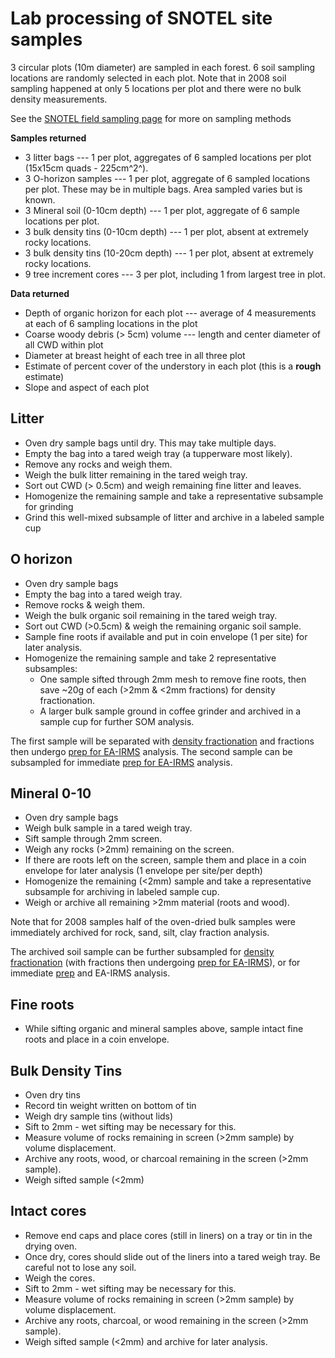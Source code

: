 # Lab processing of SNOTEL site samples

3 circular plots (10m diameter) are sampled in each forest. 6 soil
sampling locations are randomly selected in each plot. Note that in 2008
soil sampling happened at only 5 locations per plot and there were no
bulk density measurements.

See the [SNOTEL field sampling page](snotelC/snotelC_fieldprotocol.md) for
more on sampling methods

**Samples returned**

- 3 litter bags --- 1 per plot, aggregates of 6 sampled locations per plot (15x15cm quads - 225cm^2^).
- 3 O-horizon samples --- 1 per plot, aggregate of 6 sampled locations per plot. These may be in multiple bags. Area sampled varies but is known.
- 3 Mineral soil (0-10cm depth) --- 1 per plot, aggregate of 6 sample locations per plot.
- 3 bulk density tins (0-10cm depth) --- 1 per plot, absent at extremely rocky locations.
- 3 bulk density tins (10-20cm depth) --- 1 per plot, absent at extremely rocky locations.
- 9 tree increment cores --- 3 per plot, including 1 from largest tree in plot.

**Data returned**

- Depth of organic horizon for each plot --- average of 4 measurements at each of 6 sampling locations in the plot
- Coarse woody debris (> 5cm) volume --- length and center diameter of all CWD within plot
- Diameter at breast height of each tree in all three plot
- Estimate of percent cover of the understory in each plot (this is a **rough** estimate)
- Slope and aspect of each plot

## Litter

- Oven dry sample bags until dry. This may take multiple days.
- Empty the bag into a tared weigh tray (a tupperware most likely).
- Remove any rocks and weigh them.
- Weigh the bulk litter remaining in the tared weigh tray.
- Sort out CWD (> 0.5cm) and weigh remaining fine litter and leaves.
- Homogenize the remaining sample and take a representative subsample for grinding
- Grind this well-mixed subsample of litter and archive in a labeled sample cup

## O horizon

- Oven dry sample bags
- Empty the bag into a tared weigh tray.
- Remove rocks & weigh them.
- Weigh the bulk organic soil remaining in the tared weigh tray.
- Sort out CWD (>0.5cm) & weigh the remaining organic soil sample.
- Sample fine roots if available and put in coin envelope (1 per site) for later analysis.
- Homogenize the remaining sample and take 2 representative subsamples:
  - One sample sifted through 2mm mesh to remove fine roots, then save ~20g of each (>2mm & <2mm fractions) for density fractionation.
  - A larger bulk sample ground in coffee grinder and archived in a sample cup for further SOM analysis.

The first sample will be separated with [density fractionation](procedures/proc_soildensityfractionation.md) and fractions then undergo [prep for EA-IRMS](procedures/proc_ea-irms_soilprep.md) analysis. The second sample can be subsampled for immediate [prep for EA-IRMS](procedures/proc_ea-irms_soilprep.md) analysis.

## Mineral 0-10

- Oven dry sample bags
- Weigh bulk sample in a tared weigh tray.
- Sift sample through 2mm screen.
- Weigh any rocks (>2mm) remaining on the screen.
- If there are roots left on the screen, sample them and place in a coin envelope for later analysis (1 envelope per site/per depth)
- Homogenize the remaining (<2mm) sample and take a representative subsample for archiving in labeled sample cup.
- Weigh or archive all remaining >2mm material (roots and wood).

Note that for 2008 samples half of the oven-dried bulk samples were
immediately archived for rock, sand, silt, clay fraction analysis.

The archived soil sample can be further subsampled for [density fractionation](procedures/proc_soildensityfractionation.md) (with fractions then undergoing [prep for EA-IRMS](procedures/proc_ea-irms_soilprep.md)), or for immediate [prep](procedures/proc_ea-irms_soilprep.md) and EA-IRMS analysis.

## Fine roots

- While sifting organic and mineral samples above, sample intact fine roots and place in a coin envelope.

## Bulk Density Tins

- Oven dry tins
- Record tin weight written on bottom of tin
- Weigh dry sample tins (without lids)
- Sift to 2mm - wet sifting may be necessary for this.
- Measure volume of rocks remaining in screen (>2mm sample) by volume displacement.
- Archive any roots, wood, or charcoal remaining in the screen (>2mm sample).
- Weigh sifted sample (<2mm)

## Intact cores

- Remove end caps and place cores (still in liners) on a tray or tin in the drying oven.
- Once dry, cores should slide out of the liners into a tared weigh tray. Be careful not to lose any soil.
- Weigh the cores.
- Sift to 2mm - wet sifting may be necessary for this.
- Measure volume of rocks remaining in screen (>2mm sample) by volume displacement.
- Archive any roots, charcoal, or wood remaining in the screen (>2mm sample).
- Weigh sifted sample (<2mm) and archive for later analysis.
